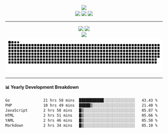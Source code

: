 <p align="center">
  <img src="https://readme-typing-svg.herokuapp.com?font=Fira+Code&pause=1000&color=FF69B4&center=true&vCenter=true&width=435&lines=%F0%9F%8F%B3%EF%B8%8F%E2%80%8D%E2%9A%A7%EF%B8%8F+BaiYi's+GitHub+Profile+%F0%9F%8F%B3%EF%B8%8F%E2%80%8D%E2%9A%A7%EF%B8%8F" />
  <br>
  <a href="https://mtf.wiki/"><img src="https://img.shields.io/static/v1?label=Gender&message=Male-To-Female&color=ff69b4&style=for-the-badge" /></a>
  <a href="https://github.com/WhiteElytra"><img src="https://img.shields.io/github/followers/WhiteElytra?label=github%20followers&logo=github&style=for-the-badge" /></a>
  <a href="https://twitter.com/WhiteElytra"><img src="https://img.shields.io/twitter/follow/WhiteElytra?label=twitter%20%40WhiteElytra&logo=twitter&style=for-the-badge" /></a>
</p>

-----

<p align="center">
  <img src="https://github-readme-stats.vercel.app/api?username=WhiteElytra&count_private=true&show_icons=true&theme=buefy" width="400" />
  <img src="https://streak-stats.demolab.com/?user=WhiteElytra" width="400" />
  <br>
  <img src="https://activity-graph.herokuapp.com/graph?username=WhiteElytra&theme=minimal" />
  <br>
  <img src="https://github.com/WhiteElytra/WhiteElytra/raw/output/github-contribution-grid-snake.svg" />
</p>

-----

#### 📊 Yearly Development Breakdown

<!--START_SECTION:waka-->

```text
Go               21 hrs 58 mins  ███████████░░░░░░░░░░░░░░   43.43 %
PHP              10 hrs 49 mins  █████▒░░░░░░░░░░░░░░░░░░░   21.40 %
JavaScript       2 hrs 58 mins   █▒░░░░░░░░░░░░░░░░░░░░░░░   05.87 %
HTML             2 hrs 51 mins   █▒░░░░░░░░░░░░░░░░░░░░░░░   05.66 %
YAML             2 hrs 46 mins   █▒░░░░░░░░░░░░░░░░░░░░░░░   05.50 %
Markdown         2 hrs 34 mins   █▒░░░░░░░░░░░░░░░░░░░░░░░   05.10 %
```

<!--END_SECTION:waka-->
